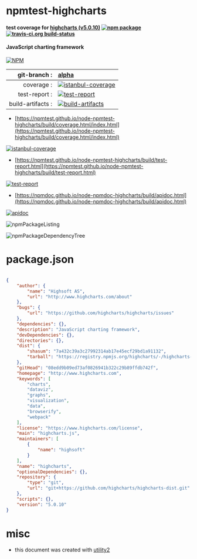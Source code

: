 # npmtest-highcharts

#### test coverage for  [highcharts (v5.0.10)](http://www.highcharts.com)  [![npm package](https://img.shields.io/npm/v/npmtest-highcharts.svg?style=flat-square)](https://www.npmjs.org/package/npmtest-highcharts) [![travis-ci.org build-status](https://api.travis-ci.org/npmtest/node-npmtest-highcharts.svg)](https://travis-ci.org/npmtest/node-npmtest-highcharts)

#### JavaScript charting framework

[![NPM](https://nodei.co/npm/highcharts.png?downloads=true&downloadRank=true&stars=true)](https://www.npmjs.com/package/highcharts)

| git-branch : | [alpha](https://github.com/npmtest/node-npmtest-highcharts/tree/alpha)|
|--:|:--|
| coverage : | [![istanbul-coverage](https://npmtest.github.io/node-npmtest-highcharts/build/coverage.badge.svg)](https://npmtest.github.io/node-npmtest-highcharts/build/coverage.html/index.html)|
| test-report : | [![test-report](https://npmtest.github.io/node-npmtest-highcharts/build/test-report.badge.svg)](https://npmtest.github.io/node-npmtest-highcharts/build/test-report.html)|
| build-artifacts : | [![build-artifacts](https://npmtest.github.io/node-npmtest-highcharts/glyphicons_144_folder_open.png)](https://github.com/npmtest/node-npmtest-highcharts/tree/gh-pages/build)|

- [https://npmtest.github.io/node-npmtest-highcharts/build/coverage.html/index.html](https://npmtest.github.io/node-npmtest-highcharts/build/coverage.html/index.html)

[![istanbul-coverage](https://npmtest.github.io/node-npmtest-highcharts/build/screenCapture.buildCi.browser.%252Ftmp%252Fbuild%252Fcoverage.lib.html.png)](https://npmtest.github.io/node-npmtest-highcharts/build/coverage.html/index.html)

- [https://npmtest.github.io/node-npmtest-highcharts/build/test-report.html](https://npmtest.github.io/node-npmtest-highcharts/build/test-report.html)

[![test-report](https://npmtest.github.io/node-npmtest-highcharts/build/screenCapture.buildCi.browser.%252Ftmp%252Fbuild%252Ftest-report.html.png)](https://npmtest.github.io/node-npmtest-highcharts/build/test-report.html)

- [https://npmdoc.github.io/node-npmdoc-highcharts/build/apidoc.html](https://npmdoc.github.io/node-npmdoc-highcharts/build/apidoc.html)

[![apidoc](https://npmdoc.github.io/node-npmdoc-highcharts/build/screenCapture.buildCi.browser.%252Ftmp%252Fbuild%252Fapidoc.html.png)](https://npmdoc.github.io/node-npmdoc-highcharts/build/apidoc.html)

![npmPackageListing](https://npmtest.github.io/node-npmtest-highcharts/build/screenCapture.npmPackageListing.svg)

![npmPackageDependencyTree](https://npmtest.github.io/node-npmtest-highcharts/build/screenCapture.npmPackageDependencyTree.svg)



# package.json

```json

{
    "author": {
        "name": "Highsoft AS",
        "url": "http://www.highcharts.com/about"
    },
    "bugs": {
        "url": "https://github.com/highcharts/highcharts/issues"
    },
    "dependencies": {},
    "description": "JavaScript charting framework",
    "devDependencies": {},
    "directories": {},
    "dist": {
        "shasum": "7a432c39a3c27992314ab17e45ecf29bd1a91132",
        "tarball": "https://registry.npmjs.org/highcharts/-/highcharts-5.0.10.tgz"
    },
    "gitHead": "08edd9b09ed73af0826941b322c29b89ffdb742f",
    "homepage": "http://www.highcharts.com",
    "keywords": [
        "charts",
        "dataviz",
        "graphs",
        "visualization",
        "data",
        "browserify",
        "webpack"
    ],
    "license": "https://www.highcharts.com/license",
    "main": "highcharts.js",
    "maintainers": [
        {
            "name": "highsoft"
        }
    ],
    "name": "highcharts",
    "optionalDependencies": {},
    "repository": {
        "type": "git",
        "url": "git+https://github.com/highcharts/highcharts-dist.git"
    },
    "scripts": {},
    "version": "5.0.10"
}
```



# misc
- this document was created with [utility2](https://github.com/kaizhu256/node-utility2)
